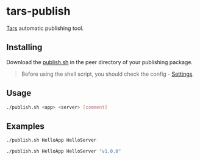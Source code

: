 # tars-publish

[Tars](https://github.com/TarsCloud) automatic publishing tool.

## Installing

Download the [publish.sh](./publish.sh) in the peer directory of your publishing package.

> Before using the shell script, you should check the config - [Settings](./publish.sh#L3).

## Usage

```sh
./publish.sh <app> <server> [comment]
```

## Examples

```sh
./publish.sh HelloApp HelloServer
```

```sh
./publish.sh HelloApp HelloServer "v1.0.0"
```
